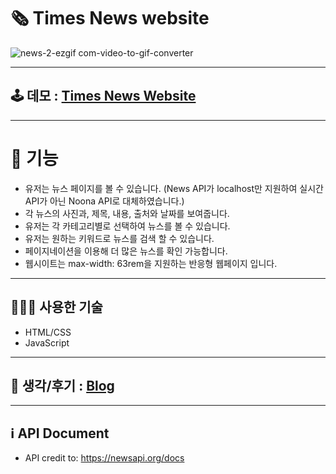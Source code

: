 # 🗞️ Times News website

![news-2-ezgif com-video-to-gif-converter](https://github.com/SpringDream0406/noonaTimes/assets/150095756/1afe95b2-18c0-4959-ad5f-bb24f2b48fab)
<hr>


## 🕹️ 데모 : [Times News Website](https://noonanews.netlify.app/)
<hr>
  

# 🦾 기능
- 유저는 뉴스 페이지를 볼 수 있습니다. (News API가 localhost만 지원하여 실시간 API가 아닌 Noona API로 대체하였습니다.)
- 각 뉴스의 사진과, 제목, 내용, 출처와 날짜를 보여줍니다.
- 유저는 각 카테고리별로 선택하여 뉴스를 볼 수 있습니다.
- 유저는 원하는 키워드로 뉴스를 검색 할 수 있습니다.
- 페이지네이션을 이용해 더 많은 뉴스를 확인 가능합니다.
- 웹시이트는 max-width: 63rem을 지원하는 반응형 웹페이지 입니다.
<hr>

## 👨🏻‍💻 사용한 기술
- HTML/CSS
- JavaScript
<hr>

## 💭 생각/후기 : [Blog](https://springdream0406.tistory.com/21)
<hr>

## ℹ️ API Document
- API credit to: https://newsapi.org/docs